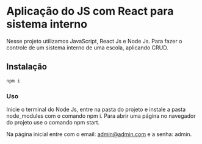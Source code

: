 # Aplicação do JS com React para sistema interno

Nesse projeto utilizamos JavaScript, React Js e Node Js. Para fazer o controle de um sistema interno de uma escola, aplicando CRUD.

## Instalação

`npm i`

### Uso

Inicie o terminal do Node Js, entre na pasta do projeto e instale a pasta node_modules com o comando npm i. Para abrir uma página no navegador do projeto use o comando npm start.

Na página inicial entre com o email: admin@admin.com e a senha: admin.
